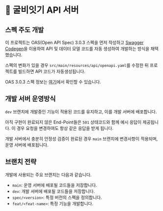 # 🎣 굴비잇기 API 서버

## 스펙 주도 개발

이 프로젝트는 OAS(Open API Spec) 3.0.3 스펙을 먼저 작성하고 [Swagger
Codegen](https://github.com/swagger-api/swagger-codegen)을 이용하여 API 및
데이터 모델 코드를 자동 생성하여 개발하는 방식을 채택했습니다.

스펙의 변화가 있을 경우 `src/main/resources/api/openapi.yaml`를 수정한 뒤
프로젝트를 빌드하면 API 코드가 자동생성됩니다.

OAS 3.0.3 스펙 정보는 [여기](https://spec.openapis.org/oas/v3.0.3.html#schema-object)에서 확인할 수 있습니다.

## 개발 서버 운영방식

`dev` 브랜치에 개발중인 기능이 적용된 코드를 유지하고, 이를 개발 서버에
배포합니다.

아직 구현이 완료되지 않은 End-Point들은 `501` 상태코드와 함께 예시 응답이
제공됩니다. 이 경우 요청을 변경하여도 항상 같은 응답을 받게 됩니다.

개발 서버에서 충분히 안정성 검증이 완료된 경우 `main` 브랜치에 변경사항이
적용되며, 운영 서버에 배포됩니다.

## 브랜치 전략

개발에 사용되는 주요 브랜치는 다음과 같습니다.

- `main`: 운영 서버에 배포될 코드들을 저장합니다.
- `dev`: 개발 서버에 배포될 코드들을 저장합니다.
- `spec/<version>`: 특정 버전의 스펙을 정의합니다.
- `feat/<feat-name>`: 특정 기능을 개발합니다.
